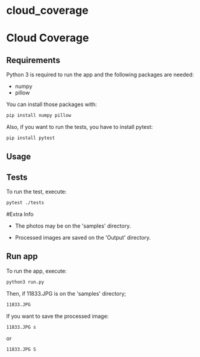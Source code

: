 # cloud_coverage

# Cloud Coverage

## Requirements

Python 3 is required to run the app and the following packages are needed:

* numpy
* pillow

You can install those packages with:

```bash
pip install numpy pillow
```

Also, if you want to run the tests, you have to install pytest:

```bash
pip install pytest
```



## Usage

## Tests

To run the test, execute:

```bash
pytest ./tests
```

#Extra Info

* The photos may be on the 'samples' directory. 

* Processed images are saved on the 'Output' directory.

## Run app

To run the app, execute:

```bash
python3 run.py
```

Then, if 11833.JPG is on the 'samples' directory;

```bash
11833.JPG
```


If you want to save the processed image:

```bash
11833.JPG s
```

or

```bash
11833.JPG S
```

